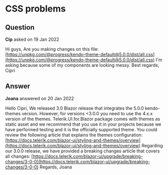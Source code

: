 # CSS problems

## Question

**Cip** asked on 19 Jan 2022

Hi guys, Are you making changes on this file: [https://unpkg.com/@progress/kendo-theme-default@5.0.0/dist/all.css](https://unpkg.com/@progress/kendo-theme-default@5.0.0/dist/all.css) I'm asking because some of my components are looking messy. Best regards, Cipri

## Answer

**Joana** answered on 20 Jan 2022

Hello Cipri, We released 3.0 Blazor release that integrates the 5.0.0 kendo-themes version. However, for versions <3.0.0 you need to use the 4.x.x version of the themes. Telerik.UI.for.Blazor package comes with themes as static asset and we recommend that you use it in your projects because we have performed testing and it is the officially supported theme. You could review the following article that explains the themes configuration: [https://docs.telerik.com/blazor-ui/styling-and-themes/overview](https://docs.telerik.com/blazor-ui/styling-and-themes/overview) Regarding our 3.0.0 release, we have provided a breaking changes article that covers all changes: [https://docs.telerik.com/blazor-ui/upgrade/breaking-changes/3-0-0](https://docs.telerik.com/blazor-ui/upgrade/breaking-changes/3-0-0) Regards, Joana
